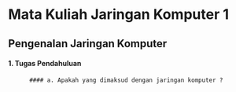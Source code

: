 # Mata Kuliah Jaringan Komputer 1
## Pengenalan Jaringan Komputer
#### 1. Tugas Pendahuluan
          #### a. Apakah yang dimaksud dengan jaringan komputer ?
          
